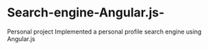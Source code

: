 # Search-engine-Angular.js-
Personal project
Implemented a personal profile search engine using Angular.js
